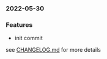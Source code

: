 ### 2022-05-30

### Features
+ init commit

see <a href='https://github.com/mrjackwills/belugasnooze_vue/blob/main/CHANGELOG.md'>CHANGELOG.md</a> for more details

